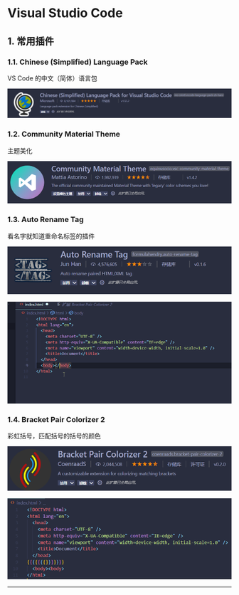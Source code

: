 # Visual Studio Code

## 1. 常用插件

### 1.1. Chinese (Simplified) Language Pack

VS Code 的中文（简体）语言包

![image-20210206105842382](media/VisualStudioCode.assets/image-20210206105842382.png)

### 1.2. Community Material Theme

主题美化

![image-20210206111427393](media/VisualStudioCode.assets/image-20210206111427393.png)

### 1.3. Auto Rename Tag

看名字就知道重命名标签的插件

![image-20210206110325359](media/VisualStudioCode.assets/image-20210206110325359.png)

![AutoRenameTag](media/VisualStudioCode.assets/AutoRenameTag.gif)

### 1.4. Bracket Pair Colorizer 2

彩虹括号，匹配括号的括号的颜色

![image-20210206111020148](media/VisualStudioCode.assets/image-20210206111020148.png)

![image-20210206111114106](media/VisualStudioCode.assets/image-20210206111114106.png)

---
